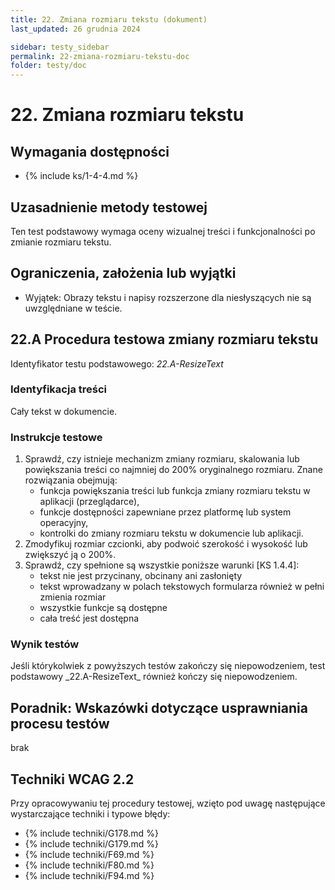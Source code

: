 ```yaml
---
title: 22. Zmiana rozmiaru tekstu (dokument)
last_updated: 26 grudnia 2024

sidebar: testy_sidebar
permalink: 22-zmiana-rozmiaru-tekstu-doc
folder: testy/doc
---
```


# 22. Zmiana rozmiaru tekstu

## Wymagania dostępności
- {% include ks/1-4-4.md %}

## Uzasadnienie metody testowej
Ten test podstawowy wymaga oceny wizualnej treści i funkcjonalności po zmianie rozmiaru tekstu.

## Ograniczenia, założenia lub wyjątki

-   Wyjątek: Obrazy tekstu i napisy rozszerzone dla niesłyszących nie są uwzględniane w teście.

## 22.A Procedura testowa zmiany rozmiaru tekstu
Identyfikator testu podstawowego: _22.A-ResizeText_

### Identyfikacja treści
Cały tekst w dokumencie.

### Instrukcje testowe
1.  Sprawdź, czy istnieje mechanizm zmiany rozmiaru, skalowania lub powiększania treści co najmniej do 200% oryginalnego rozmiaru. Znane rozwiązania obejmują:
    -   funkcja powiększania treści lub funkcja zmiany rozmiaru tekstu w aplikacji (przeglądarce),
	-   funkcje dostępności zapewniane przez platformę lub system operacyjny,
    -   kontrolki do zmiany rozmiaru tekstu w dokumencie lub aplikacji.
2.  Zmodyfikuj rozmiar czcionki, aby podwoić szerokość i wysokość lub zwiększyć ją o 200%.
3.  Sprawdź, czy spełnione są wszystkie poniższe warunki [KS 1.4.4]:
    -   tekst nie jest przycinany, obcinany ani zasłonięty
    -   tekst wprowadzany w polach tekstowych formularza również w pełni zmienia rozmiar
    -   wszystkie funkcje są dostępne
    -   cała treść jest dostępna

### Wynik testów
<p id="d22aTR">Jeśli którykolwiek z powyższych testów zakończy się niepowodzeniem, test podstawowy _22.A-ResizeText_ również kończy się niepowodzeniem.</p>

## Poradnik: Wskazówki dotyczące usprawniania procesu testów
brak

## Techniki WCAG 2.2
Przy opracowywaniu tej procedury testowej, wzięto pod uwagę następujące wystarczające techniki i typowe błędy:

- {% include techniki/G178.md %}
- {% include techniki/G179.md %}
- {% include techniki/F69.md %}
- {% include techniki/F80.md %}
- {% include techniki/F94.md %}

